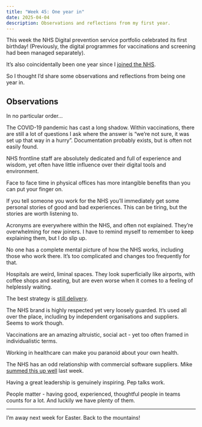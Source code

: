 ```yaml
---
title: "Week 45: One year in"
date: 2025-04-04
description: Observations and reflections from my first year.
---
```


This week the NHS Digital prevention service portfolio celebrated its first birthday! (Previously, the digital programmes for vaccinations and screening had been managed separately).

It’s also coincidentally been one year since I [joined the NHS](/posts/introduction/).

So I thought I’d share some observations and reflections from being one year in.

## Observations

In no particular order...

The COVID-19 pandemic has cast a long shadow. Within vaccinations, there are still a lot of questions I ask where the answer is “we’re not sure, it was set up that way in a hurry”. Documentation probably exists, but is often not easily found.

NHS frontline staff are absolutely dedicated and full of experience and wisdom, yet often have little influence over their digital tools and environment.

Face to face time in physical offices has more intangible benefits than you can put your finger on.

If you tell someone you work for the NHS you’ll immediately get some personal stories of good and bad experiences. This can be tiring, but the stories are worth listening to.

Acronyms are everywhere within the NHS, and often not explained. They’re overwhelming for new joiners. I have to remind myself to remember to keep explaining them, but I do slip up.

No one has a complete mental picture of how the NHS works, including those who work there. It’s too complicated and changes too frequently for that.

Hospitals are weird, liminal spaces. They look superficially like airports, with coffee shops and seating, but are even worse when it comes to a feeling of helplessly waiting.

The best strategy is [still delivery](https://gds.blog.gov.uk/2013/01/06/digital-transformation-in-2013-the-strategy-is-delivery-again/).

The NHS brand is highly respected yet very loosely guarded. It’s used all over the place, including by independent organisations and suppliers. Seems to work though.

Vaccinations are an amazing altruistic, social act - yet too often framed in individualistic terms.

Working in healthcare can make you paranoid about your own health.

The NHS has an odd relationship with commercial software suppliers. Mike [summed this up well](https://mikegallagher.org/weeknote-wc-24-march-2025/) last week.

Having a great leadership is genuinely inspiring. Pep talks work.

People matter - having good, experienced, thoughtful people in teams counts for a lot. And luckily we have plenty of them.

---

I’m away next week for Easter. Back to the mountains!
